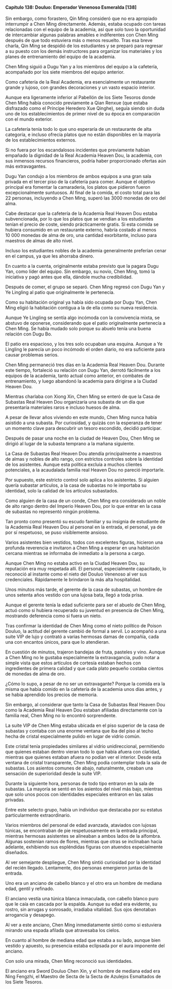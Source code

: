 
#### Capítulo 138: Douluo: Emperador Venenoso Esmeralda [138]

Sin embargo, como forastero, Qin Ming consideró que no era apropiado interrumpir a Chen Ming directamente. Además, estaba ocupado con tareas relacionadas con el equipo de la academia, así que solo tuvo la oportunidad de intercambiar algunas palabras amables e indiferentes con Chen Ming después de que todo estuviera más o menos resuelto. Tras esa breve charla, Qin Ming se despidió de los estudiantes y se preparó para regresar a su puesto con los demás instructores para organizar los materiales y los planes de entrenamiento del equipo de la academia.

Chen Ming siguió a Dugu Yan y a los miembros del equipo a la cafetería, acompañado por los siete miembros del equipo anterior.

Como cafetería de la Real Academia, era esencialmente un restaurante grande y lujoso, con grandes decoraciones y un vasto espacio interior.

Aunque era ligeramente inferior al Pabellón de los Siete Tesoros donde Chen Ming había conocido previamente a Qian Renxue (que estaba disfrazado como el Príncipe Heredero Xue Qinghe), seguía siendo sin duda uno de los establecimientos de primer nivel de su época en comparación con el mundo exterior.

La cafetería tenía todo lo que uno esperaría de un restaurante de alta categoría, e incluso ofrecía platos que no están disponibles en la mayoría de los establecimientos externos.

Si no fuera por los escandalosos incidentes que previamente habían empañado la dignidad de la Real Academia Heaven Dou, la academia, con sus inmensos recursos financieros, podría haber proporcionado ofertas aún más extravagantes.

Dugu Yan condujo a los miembros de ambos equipos a una gran sala privada en el tercer piso de la cafetería para comer. Aunque el objetivo principal era fomentar la camaradería, los platos que pidieron fueron excepcionalmente suntuosos. Al final de la comida, el costo total para las 22 personas, incluyendo a Chen Ming, superó las 3000 monedas de oro del alma.

Cabe destacar que la cafetería de la Academia Real Heaven Dou estaba subvencionada, por lo que los platos que se vendían a los estudiantes tenían el precio de coste, siendo prácticamente gratis. Si esta comida se hubiera consumido en un restaurante externo, habría costado al menos 10 000 monedas de alma de oro, una cantidad exorbitante, incluso para maestros de almas de alto nivel.

Incluso los estudiantes nobles de la academia generalmente preferían cenar en el campus, ya que les ahorraba dinero.

En cuanto a la cuenta, originalmente estaba previsto que la pagara Dugu Yan, como líder del equipo. Sin embargo, su novio, Chen Ming, tomó la iniciativa y pagó antes que ella, dándole mucha credibilidad.

Después de comer, el grupo se separó. Chen Ming regresó con Dugu Yan y Ye Lingling al patio que originalmente le pertenecía.

Como su habitación original ya había sido ocupada por Dugu Yan, Chen Ming eligió la habitación contigua a la de ella como su nueva residencia.

Aunque Ye Lingling se sentía algo incómoda con la convivencia mixta, se abstuvo de oponerse, considerando que el patio originalmente pertenecía a Chen Ming. Se había mudado solo porque su abuelo tenía una buena relación con Dugu Bo.

El patio era espacioso, y los tres solo ocupaban una esquina. Aunque a Ye Lingling le parecía un poco incómodo el orden diario, no era suficiente para causar problemas serios.

Chen Ming permaneció tres días en la Academia Real Heaven Dou. Durante este tiempo, fortaleció su relación con Dugu Yan, derrotó fácilmente a los equipos de la academia, tanto actual como anterior, en combates de entrenamiento, y luego abandonó la academia para dirigirse a la Ciudad Heaven Dou.

Mientras charlaba con Xiong Xin, Chen Ming se enteró de que la Casa de Subastas Real Heaven Dou organizaría una subasta de un día que presentaría materiales raros e incluso huesos de alma.

A pesar de llevar años viviendo en este mundo, Chen Ming nunca había asistido a una subasta. Por curiosidad, y quizás con la esperanza de tener un momento clave para descubrir un tesoro escondido, decidió participar.

Después de pasar una noche en la ciudad de Heaven Dou, Chen Ming se dirigió al lugar de la subasta temprano a la mañana siguiente.

La Casa de Subastas Real Heaven Dou atendía principalmente a maestros de almas y nobles de alto rango, con estrictos controles sobre la identidad de los asistentes. Aunque esta política excluía a muchos clientes potenciales, a la acaudalada familia real Heaven Dou no pareció importarle.

Por supuesto, este estricto control solo aplica a los asistentes. Si alguien quería subastar artículos, a la casa de subastas no le importaba su identidad, solo la calidad de los artículos subastados.

Como alguien de la casa de un conde, Chen Ming era considerado un noble de alto rango dentro del Imperio Heaven Dou, por lo que entrar en la casa de subastas no representó ningún problema.

Tan pronto como presentó su escudo familiar y su insignia de estudiante de la Academia Real Heaven Dou al personal en la entrada, el personal, ya de por sí respetuoso, se puso visiblemente ansioso.

Varios asistentes bien vestidos, todos con excelentes figuras, hicieron una profunda reverencia e invitaron a Chen Ming a esperar en una habitación cercana mientras se informaba de inmediato a la persona a cargo.

Aunque Chen Ming no estaba activo en la Ciudad Heaven Dou, su reputación era muy respetada allí. El personal, especialmente capacitado, lo reconoció al instante como el nieto del Douluo Venenoso al ver sus credenciales. Rápidamente le brindaron la más alta hospitalidad.

Unos minutos más tarde, el gerente de la casa de subastas, un hombre de unos setenta años vestido con una lujosa bata, llegó a toda prisa.

Aunque el gerente tenía la edad suficiente para ser el abuelo de Chen Ming, actuó como si hubiera recuperado su juventud en presencia de Chen Ming, mostrando deferencia como si fuera un nieto.

Tras confirmar la identidad de Chen Ming como el nieto político de Poison Douluo, la actitud del gerente cambió de formal a servil. Lo acompañó a una suite VIP de lujo y contrató a varias hermosas damas de compañía, cada una con encantos únicos, para que lo atendieran.

En cuestión de minutos, trajeron bandejas de fruta, pasteles y vino. Aunque a Chen Ming no le gustaba especialmente la extravagancia, pudo notar a simple vista que estos artículos de cortesía estaban hechos con ingredientes de primera calidad y que cada plato pequeño costaba cientos de monedas de alma de oro.

¿Cómo lo supo, a pesar de no ser un extravagante? Porque la comida era la misma que había comido en la cafetería de la academia unos días antes, y se había aprendido los precios de memoria.

Sin embargo, al considerar que tanto la Casa de Subastas Real Heaven Dou como la Academia Real Heaven Dou estaban afiliadas directamente con la familia real, Chen Ming no lo encontró sorprendente.

La suite VIP de Chen Ming estaba ubicada en el piso superior de la casa de subastas y contaba con una enorme ventana que iba del piso al techo hecha de cristal especialmente pulido en lugar de vidrio común.

Este cristal tenía propiedades similares al vidrio unidireccional, permitiendo que quienes estaban dentro vieran todo lo que había afuera con claridad, mientras que quienes estaban afuera no podían ver el interior. Desde esta ventana de cristal transparente, Chen Ming podía contemplar toda la sala de subastas. Los asientos comunes de abajo, naturalmente, creaban una sensación de superioridad desde la suite VIP.

Durante la siguiente hora, personas de todo tipo entraron en la sala de subastas. La mayoría se sentó en los asientos del nivel más bajo, mientras que solo unos pocos con identidades especiales entraron en las salas privadas.

Entre este selecto grupo, había un individuo que destacaba por su estatus particularmente extraordinario.

Varios miembros del personal de edad avanzada, ataviados con lujosas túnicas, se encontraban de pie respetuosamente en la entrada principal, mientras hermosas asistentes se alineaban a ambos lados de la alfombra. Algunas sostenían ramos de flores, mientras que otras se inclinaban hacia adelante, exhibiendo sus espléndidas figuras con atuendos especialmente diseñados.

Al ver semejante despliegue, Chen Ming sintió curiosidad por la identidad del recién llegado. Lentamente, dos personas emergieron juntas de la entrada.

Uno era un anciano de cabello blanco y el otro era un hombre de mediana edad, gentil y refinado.

El anciano vestía una túnica blanca inmaculada, con cabello blanco puro que le caía en cascada por la espalda. Aunque su edad era evidente, su rostro, sin arrugas y sonrosado, irradiaba vitalidad. Sus ojos denotaban arrogancia y desapego.

Al ver a este anciano, Chen Ming inmediatamente sintió como si estuviera mirando una espada afilada que atravesaba los cielos.

En cuanto al hombre de mediana edad que estaba a su lado, aunque bien vestido y apuesto, su presencia estaba eclipsada por el aura imponente del anciano.

Con solo una mirada, Chen Ming reconoció sus identidades.

El anciano era Sword Douluo Chen Xin, y el hombre de mediana edad era Ning Fengzhi, el Maestro de Secta de la Secta de Azulejos Esmaltados de los Siete Tesoros.